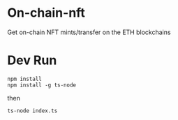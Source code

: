 # On-chain-nft
Get on-chain NFT mints/transfer on the ETH blockchains

# Dev Run 
```
npm install
npm install -g ts-node
```
then 
```
ts-node index.ts
```